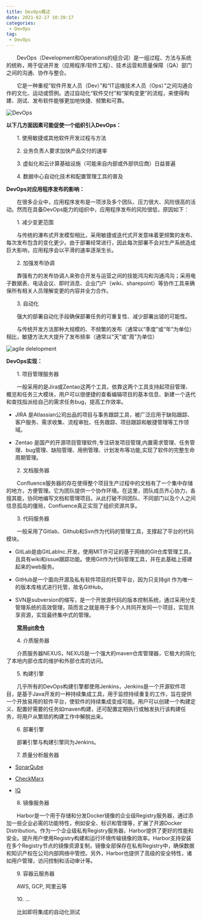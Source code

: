 ```yaml
---
title: DevOps概述
date: 2021-02-27 10:39:17
categories:
 - DevOps
tag:
 - DevOps 
---
```


　　DevOps（Development和Operations的组合词）是一组过程、方法与系统的统称，用于促进开发（应用程序/软件工程）、技术运营和质量保障（QA）部门之间的沟通、协作与整合。

　　它是一种重视“软件开发人员（Dev）”和“IT运维技术人员（Ops）”之间沟通合作的文化、运动或惯例。透过自动化“软件交付”和“架构变更”的流程，来使得构建、测试、发布软件能够更加地快捷、频繁和可靠。

![DevOps]({{site.baseurl}}/assets/images/2021-02-27-DevOps概述/0b55b319ebc4b745dfdcdd5acdfc1e178a821535.webp)

**以下几方面因素可能促使一个组织引入DevOps：**

　　1. 使用敏捷或其他软件开发过程与方法  

　　2. 业务负责人要求加快产品交付的速率  

　　3. 虚拟化和云计算基础设施（可能来自内部或外部供应商）日益普遍

　　4. 数据中心自动化技术和配置管理工具的普及

**DevOps对应用程序发布的影响：**

　　在很多企业中，应用程序发布是一项涉及多个团队、压力很大、风险很高的活动。然而在具备DevOps能力的组织中，应用程序发布的风险很低，原因如下：

　　1. 减少变更范围

　　与传统的瀑布式开发模型相比，采用敏捷或迭代式开发意味着更频繁的发布、每次发布包含的变化更少。由于部署经常进行，因此每次部署不会对生产系统造成巨大影响，应用程序会以平滑的速率逐渐生长。

　　2. 加强发布协调

　　靠强有力的发布协调人来弥合开发与运营之间的技能鸿沟和沟通鸿沟；采用电子数据表、电话会议、即时消息、企业门户（wiki、sharepoint）等协作工具来确保所有相关人员理解变更的内容并全力合作。

　　3. 自动化

　　强大的部署自动化手段确保部署任务的可重复性、减少部署出错的可能性。


　　与传统开发方法那种大规模的、不频繁的发布（通常以“季度”或“年”为单位）相比，敏捷方法大大提升了发布频率（通常以“天”或“周”为单位）

![agile delelopment]({{site.baseurl}}/assets/images/2021-02-27-DevOps概述/730e0cf3d7ca7bcb595f1d6bbe096b63f624a84a.webp)

**DevOps实现：**

　　1. 项目管理服务器

　　一般采用的是Jira或Zentao这两个工具，依靠这两个工具支持起项目管理、概览和任务三大模块，用户可以很便捷的查看编辑项目的基本信息、新建一个迭代和查找指派给自己的需求任务bug，提高工作效率。

* JIRA 是Atlassian公司出品的项目与事务跟踪工具，被广泛应用于缺陷跟踪、客户服务、需求收集、流程审批、任务跟踪、项目跟踪和敏捷管理等工作领域。

* Zentao 是国产的开源项目管理软件,专注研发项目管理,内置需求管理、任务管理、bug管理、缺陷管理、用例管理、计划发布等功能,实现了软件的完整生命周期管理。

　　2. 文档服务器

　　Confluence服务器的存在使得整个项目生产过程中的文档有了一个集中存储的地方，方便管理。它为团队提供一个协作环境。在这里，团队成员齐心协力，各擅其能，协同地编写文档和管理项目。从此打破不同团队、不同部门以及个人之间信息孤岛的僵局，Confluence真正实现了组织资源共享。

　　3. 代码服务器

　　一般采用了Gitlab、Github和Svn作为代码的管理工具，支撑起了平台的代码模块。

* GitLab是由GitLabInc.开发，使用MIT许可证的基于网络的Git仓库管理工具，且具有wiki和issue跟踪功能。使用Git作为代码管理工具，并在此基础上搭建起来的web服务。

* GitHub是一个面向开源及私有软件项目的托管平台，因为只支持git 作为唯一的版本库格式进行托管，故名GitHub。

* SVN是subversion的缩写，是一个开放源代码的版本控制系统，通过采用分支管理系统的高效管理，简而言之就是用于多个人共同开发同一个项目，实现共享资源，实现最终集中式的管理。

　　**[常用git命令]({{site.baseurl}}/git/2021/02/26/常用git命令/)**

　　4. 介质服务器

　　介质服务器NEXUS，NEXUS是一个强大的maven仓库管理器，它极大的简化了本地内部仓库的维护和外部仓库的访问。

　　5. 构建引擎

　　几乎所有的DevOps构建引擎都使用Jenkins，Jenkins是一个开源软件项目，是基于Java开发的一种持续集成工具，用于监控持续重复的工作，旨在提供一个开放易用的软件平台，使软件的持续集成变成可能。用户可以创建一个构建定义、配置好需要的任务如maven构建，还可配置定期执行或触发执行该构建任务，将用户从繁琐的构建工作中解脱出来。

　　6. 部署引擎

　　部署引擎与构建引擎同为Jenkins。

　　7. 质量分析服务器

* [SonarQube]({{site.baseurl}}/devops/2021/02/27/SonarQube简介/)

* [CheckMarx]({{site.baseurl}}/devops/2021/02/27/CheckMarx简介/)

* [IQ]({{site.baseurl}}/devops/2021/02/27/SonarQube简介/)

　　8. 镜像服务器

　　Harbor是一个用于存储和分发Docker镜像的企业级Registry服务器，通过添加一些企业必需的功能特性，例如安全、标识和管理等，扩展了开源Docker Distribution。作为一个企业级私有Registry服务器，Harbor提供了更好的性能和安全。提升用户使用Registry构建和运行环境传输镜像的效率。Harbor支持安装在多个Registry节点的镜像资源复制，镜像全部保存在私有Registry中，确保数据和知识产权在公司内部网络中管控。另外，Harbor也提供了高级的安全特性，诸如用户管理，访问控制和活动审计等。

　　9. 容器云服务器

　　AWS, GCP, 阿里云等

　　10. ...

　　比如即将集成的自动化测试
